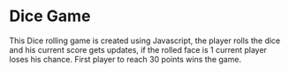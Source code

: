 <h1 align = "left" id = "title" >Dice Game</h1>
<p id="desc">This Dice rolling game is created using Javascript, the player rolls the dice and his current score gets updates, if the rolled face is 1 current player loses his chance. First player to reach 30 points wins the game.</p>
